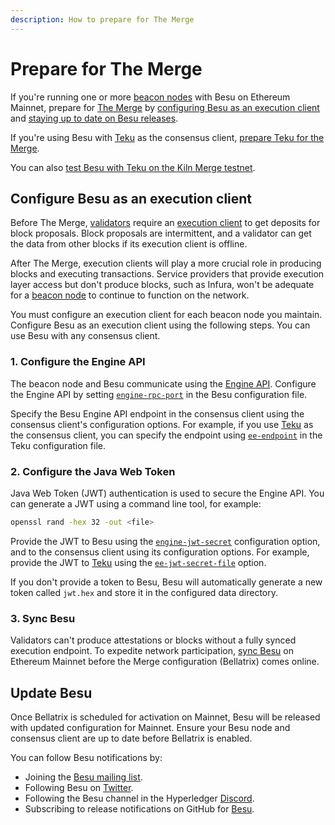 ```yaml
---
description: How to prepare for The Merge
---
```


# Prepare for The Merge

If you're running one or more [beacon nodes](../../Concepts/Merge.md#consensus-clients) with Besu on Ethereum Mainnet,
prepare for [The Merge](../../Concepts/Merge.md) by
[configuring Besu as an execution client](#configure-besu-as-an-execution-client) and
[staying up to date on Besu releases](#update-besu).

If you're using Besu with [Teku] as the consensus client,
[prepare Teku for the Merge](https://docs.teku.consensys.net/en/latest/HowTo/Prepare-for-The-Merge/).

You can also
[test Besu with Teku on the Kiln Merge testnet](../../Tutorials/Merge-Testnet.md).

## Configure Besu as an execution client

Before The Merge, [validators](../../Concepts/Merge.md#consensus-clients) require an
[execution client](../../Concepts/Merge.md#execution-clients) to get deposits for block proposals.
Block proposals are intermittent, and a validator can get the data from other blocks if its execution client is offline.

After The Merge, execution clients will play a more crucial role in producing blocks and executing transactions.
Service providers that provide execution layer access but don't produce blocks, such as Infura, won't be adequate for a
[beacon node](../../Concepts/Merge.md#consensus-clients) to continue to function on the network.

You must configure an execution client for each beacon node you maintain.
Configure Besu as an execution client using the following steps.
You can use Besu with any consensus client.

### 1. Configure the Engine API

The beacon node and Besu communicate using the [Engine API](use-engine-api.md).
Configure the Engine API by setting [`engine-rpc-port`](../../Reference/CLI/CLI-Syntax.md#engine-rpc-port) in the Besu
configuration file.

Specify the Besu Engine API endpoint in the consensus client using the consensus client's configuration options.
For example, if you use [Teku] as the consensus client, you can specify the endpoint using
[`ee-endpoint`](https://docs.teku.consensys.net/en/latest/Reference/CLI/CLI-Syntax/#ee-endpoint) in the Teku
configuration file.

### 2. Configure the Java Web Token

Java Web Token (JWT) authentication is used to secure the Engine API.
You can generate a JWT using a command line tool, for example:

```bash
openssl rand -hex 32 -out <file>
```

Provide the JWT to Besu using the [`engine-jwt-secret`](../../Reference/CLI/CLI-Syntax.md#engine-jwt-secret)
configuration option, and to the consensus client using its configuration options.
For example, provide the JWT to [Teku] using the
[`ee-jwt-secret-file`](https://docs.teku.consensys.net/en/latest/Reference/CLI/CLI-Syntax/#ee-jwt-secret-file) option.

If you don't provide a token to Besu, Besu will automatically generate a new token called `jwt.hex` and store it in the
configured data directory.

### 3. Sync Besu

Validators can't produce attestations or blocks without a fully synced execution endpoint.
To expedite network participation, [sync Besu](connect/sync-node.md) on Ethereum Mainnet before the Merge
configuration (Bellatrix) comes online.

## Update Besu

Once Bellatrix is scheduled for activation on Mainnet, Besu will be released with updated configuration for Mainnet.
Ensure your Besu node and consensus client are up to date before Bellatrix is enabled.

You can follow Besu notifications by:

- Joining the [Besu mailing list](https://lists.hyperledger.org/g/besu).
- Following Besu on [Twitter](https://twitter.com/HyperledgerBesu).
- Following the Besu channel in the Hyperledger [Discord](https://discord.gg/hyperledger).
- Subscribing to release notifications on GitHub for [Besu](https://github.com/hyperledger/besu/).

<!-- links -->
[Teku]: https://docs.teku.consensys.net/en/stable/
